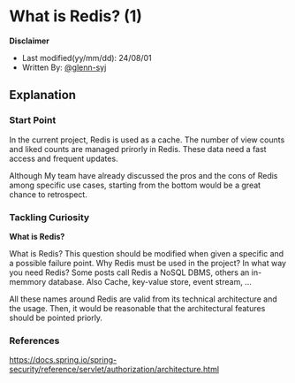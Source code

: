 # What is Redis? (1)

**Disclaimer**

- Last modified(yy/mm/dd): 24/08/01
- Written By: [@glenn-syj](https://github.com/glenn-syj)

## Explanation

### Start Point

In the current project, Redis is used as a cache. The number of view counts and liked counts are managed prirorly in Redis. These data need a fast access and frequent updates.

Although My team have already discussed the pros and the cons of Redis among specific use cases, starting from the bottom would be a great chance to retrospect.

### Tackling Curiosity

**What is Redis?**

What is Redis? This question should be modified when given a specific and a possible failure point. Why Redis must be used in the project? In what way you need Redis? Some posts call Redis a NoSQL DBMS, others an in-memmory database. Also Cache, key-value store, event stream, ...

All these names around Redis are valid from its technical architecture and the usage. Then, it would be reasonable that the architectural features should be pointed priorly.

### References

https://docs.spring.io/spring-security/reference/servlet/authorization/architecture.html
